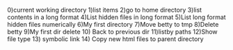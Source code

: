 0)current working directory
1)list items
2)go to home directory
3)list contents in a long format
4)List hidden files in long format
5)List long format hidden files numerically
6)My first directory
7)Move betty to tmp
8)Delete betty
9)My first dir delete
10) Back to previous dir
11)listby paths
12)Show file type
13) symbolic link
14) Copy new html files to parent directory
